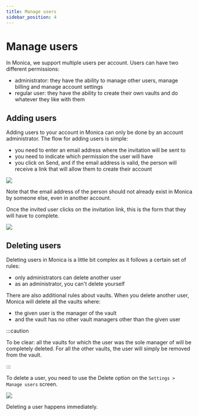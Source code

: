 ```yaml
---
title: Manage users
sidebar_position: 4
---
```


# Manage users

In Monica, we support multiple users per account. Users can have two different permissions:

* administrator: they have the ability to manage other users, manage billing and manage account settings
* regular user: they have the ability to create their own vaults and do whatever they like with them

## Adding users

Adding users to your account in Monica can only be done by an account administrator. The flow for adding users is simple:

* you need to enter an email address where the invitation will be sent to
* you need to indicate which permission the user will have
* you click on Send, and if the email address is valid, the person will receive a link that will allow them to create their account

![](/img/settings/setting_user_send_invitation.png)

Note that the email address of the person should not already exist in Monica by someone else, even in another account.

Once the invited user clicks on the invitation link, this is the form that they will have to complete.

![](/img/settings/setting_user_accept_invitation.png)

## Deleting users

Deleting users in Monica is a little bit complex as it follows a certain set of rules:

* only administrators can delete another user
* as an administrator, you can't delete yourself

There are also additional rules about vaults. When you delete another user, Monica will delete all the vaults where:

* the given user is the manager of the vault
* and the vault has no other vault managers other than the given user

:::caution

To be clear: all the vaults for which the user was the sole manager of will be completely deleted. For all the other vaults, the user will simply be removed from the vault.

:::

To delete a user, you need to use the Delete option on the `Settings > Manage users` screen.

![](/img/settings/setting_user_manage.png)

Deleting a user happens immediately.
